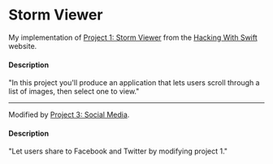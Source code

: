 # Storm Viewer
My implementation of [Project 1: Storm Viewer](https://www.hackingwithswift.com/read/1/overview) from the [Hacking With Swift](https://www.hackingwithswift.com/) website.

#### Description
"In this project you'll produce an application that lets users scroll through a list of images, then select one to view."

---

Modified by [Project 3: Social Media](https://www.hackingwithswift.com/read/3/overview).

#### Description
"Let users share to Facebook and Twitter by modifying project 1."
